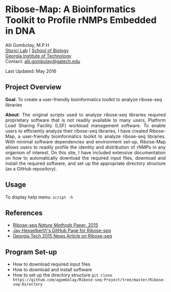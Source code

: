 # Ribose-Map: A Bioinformatics Toolkit to Profile rNMPs Embedded in DNA
Alli Gombolay, M.P.H  
[Storici Lab](http://www.storicilab.gatech.edu/) | [School of Biology](http://www.biology.gatech.edu/)  
[Georgia Institute of Technology](http://www.gatech.edu/)  
Contact: alli.gombolay@gatech.edu

Last Updated: May 2016  

## Project Overview
**Goal**: To create a user-friendly bioinformatics toolkit to analyze ribose-seq libraries

<p align="justify">
<b>About</b>: The original scripts used to analyze ribose-seq libraries required proprietary software that is not readily available to many users, Platform Load Sharing Facility (LSF) workload management software.  To enable users to efficiently analyze their ribose-seq libraries, I have created Ribose-Map, a user-friendly bioinformatics toolkit to analyze ribose-seq libraries.  With minimal software dependencies and environment set-up, Ribose-Map allows users to readily profile the identity and distribution of rNMPs in any organism of interest.  On this site, I have included extensive documentation on how to automatically download the required input files, download and install the required software, and set up the appropriate directory structure (as a GitHub repository).
</p>

## Usage
To display help menu: `script -h`  

## References  
* [Ribose-seq *Nature Methods* Paper, 2015](http://www.ncbi.nlm.nih.gov/pmc/articles/PMC4686381/pdf/nihms742750.pdf)  
* [Jay Hesselberth's GitHub Page for Ribose-seq](https://github.com/hesselberthlab/modmap/tree/snake/pipeline/ribose-seq-ms)
* [Georgia Tech 2015 News Article on Ribose-seq](http://www.news.gatech.edu/2015/01/26/ribose-seq-identifies-and-locates-ribonucleotides-genomic-dna)

## Program Set-up 
* How to download required input files
* How to download and install software 
* How to set up the directory structure
```git clone https://github.com/agombolay/Ribose-seq-Project/tree/master/Ribose-seq-Directory```
